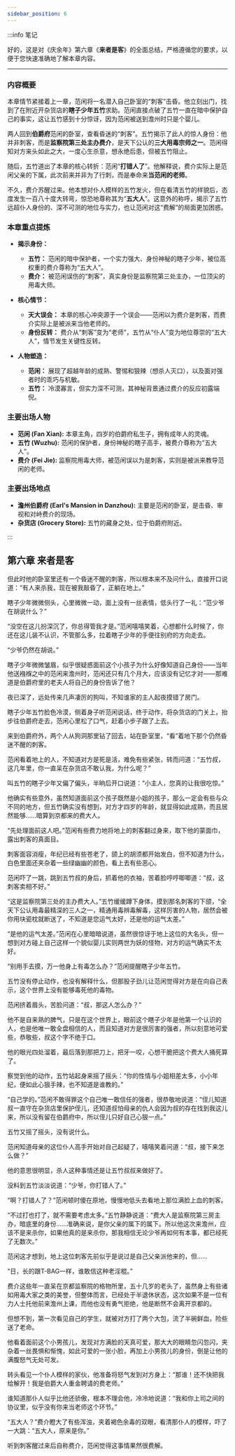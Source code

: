 ```yaml
---
sidebar_position: 6
---
```


:::info 笔记

好的，这是对《庆余年》第六章《**来者是客**》的全面总结，严格遵循您的要求，以便于您快速准确地了解本章内容。

---

### **内容概要**

本章情节紧接着上一章，范闲将一名潜入自己卧室的“刺客”击昏。他立刻出门，找到了在附近开杂货店的**瞎子少年五竹**求助。范闲直接点破了五竹一直在暗中保护自己的事实，这让五竹感到十分惊讶，因为范闲被送到澹州时只是个婴儿。

两人回到**伯爵府**范闲的卧室，查看昏迷的“刺客”。五竹揭示了此人的惊人身份：他并非刺客，而是**监察院第三处主办费介**，是天下公认的**三大用毒宗师之一**。范闲得知对方来头如此之大，一度心生杀意，想永绝后患，但被五竹阻止。

随后，五竹道出了本章的核心转折：范闲“**打错人了**”。他解释说，费介实际上是范闲父亲的下属，此次前来并非为了行刺，而是奉命来**当范闲的老师**。

不久，费介苏醒过来。他本想对仆人模样的五竹发火，但在看清五竹的样貌后，态度发生一百八十度大转弯，惊恐地尊称其为“**五大人**”。这意外的称呼，揭示了五竹远超仆人身份的、深不可测的地位与实力，也让范闲对这“费解”的局面更加困惑。

### **本章重点提炼**

*   **揭示身份：**
    *   **五竹：** 范闲的暗中保护者，一个实力强大、身份神秘的瞎子少年，被位高权重的费介尊称为“五大人”。
    *   **费介：** 被范闲误伤的“刺客”，真实身份是监察院第三处主办，一位顶尖的用毒大师。

*   **核心情节：**
    *   **天大误会：** 本章的核心冲突源于一个误会——范闲以为费介是刺客，而费介实际上是被派来当他老师的。
    *   **身份反转：** 费介从“刺客”变为“老师”，五竹从“仆人”变为地位尊崇的“五大人”，情节发生关键性反转。

*   **人物塑造：**
    *   **范闲：** 展现了超越年龄的成熟、警惕和狠辣（想杀人灭口），以及面对强者时的乖巧与机敏。
    *   **五竹：** 冷漠寡言，但实力深不可测，其神秘背景通过费介的反应初露端倪。

### **主要出场人物**

*   **范闲 (Fan Xian):** 本章主角，四岁的伯爵府私生子，拥有成年人的灵魂。
*   **五竹 (Wuzhu):** 范闲的保护者，身份神秘的瞎子高手，被费介尊称为“五大人”。
*   **费介 (Fei Jie):** 监察院用毒大师，被范闲误以为是刺客，实则是被派来教导范闲的老师。

### **主要出场地点**

*   **澹州伯爵府 (Earl's Mansion in Danzhou):** 主要是范闲的卧室，是击昏、审视和对峙费介的现场。
*   **杂货店 (Grocery Store):** 五竹的藏身之处，位于伯爵府附近。

:::

## 第六章 **来者是客**

但此时他的卧室里还有一个昏迷不醒的刺客，所以根本来不及问什么，直接开口说道：“有人来杀我，现在被我敲昏了，正躺在地上。”

瞎子少年微微侧头，心里微微一动，面上没有一丝表情，低头行了一礼：“范少爷在胡说什么？”

“没空在这儿扮深沉了，你总得管我才是。”范闲嘻嘻笑着，心想都什么时候了，你还在这儿装不认识，不管那么多，拉着瞎子少年的手便往别府的方向走去。

“少爷仍然在胡说。”

瞎子少年微微皱眉，似乎很疑惑面前这个小孩子为什么好像知道自己身份——当年他送襁褓之中的范闲来澹州时，范闲还只有几个月大，应该没有记忆才对——那难道是伯爵府里的老夫人将自己的身份告诉了他？

夜已深了，远处传来几声凄厉的狗叫，不知谁家的主人起夜摸错了房门。

瞎子少年五竹脸色冷漠，侧着身子听范闲说话，终于动作，将杂货店的门关上，抬步往伯爵府走去，范闲心里松了口气，赶着小步子跟了上去。

来到伯爵府外，两个人从狗洞那里钻了回去，站在卧室里，“看”着地下那个仍然昏迷不醒的刺客。

范闲看着地上的人，不知道对方是死是活，难免有些紧张，转而问道：“五竹叔，这几年里，你一直呆在杂货店不敢认我，为什么呢？”

叫五竹的瞎子少年又偏了偏头，半晌后开口说道：“小主人，您真的让我很吃惊。”

他确实有些意外，虽然知道面前这个孩子既然是小姐的孩子，那么一定会有些与众不同的地方，但五竹确实没有想到，对方才四岁的年龄，就显得如此成熟，而且居然能够……暗算到京都来的费大人。

“先处理面前这人吧。”范闲有些费力地将地上的刺客翻过身来，取下他的蒙面巾，露出刺客的真面目。

刺客面容消瘦，年纪已经有些苍老了，颌上的胡须都开始发白，但不知道为什么，白色里面还夹杂着一些绿幽幽的颜色，看上去有些恶心。

范闲吓了一跳，跳到五竹叔的身后，抓着他的衣袖，苦着脸哼哼唧唧道：“叔，这刺客卖相不好。”

“这是监察院第三处的主办费大人。”五竹缓缓蹲下身体，摸到那名刺客的下颌，“全天下公认用毒最精深的三人之一，精通用毒辨毒解毒，这样厉害的人物，居然会被你用块瓷枕就断送了，不知道是您运气太好，还是他的运气太差。”

“是他的运气太差。”范闲在心里暗暗说道，虽然很惊讶于地上这位的大名头，但一想到对方碰上自己这样一个貌似婴儿实则两世为妖的怪物，对方的运气确实不太好。

“别用手去摸，万一他身上有毒怎么办？”范闲提醒瞎子少年五竹。

五竹没有停止动作，也没有解释什么，但那股子劲儿让范闲觉得对方是在向自己表示，这个世界上没有能够毒死他的毒物。

范闲挤着眉头，苦脸问道：“叔，那这人怎么办？”

他不是自来熟的脾气，只是在这个世界上，眼前这个瞎子少年是他第一个认识的人，也是他唯一敢全盘相信的人，而且知道对方是很厉害的强者，所以刻意地可爱些，恭敬些，叔这个字不绝于口。

他的眼光四处溜着，最后落到那把刀上，把牙一咬，心想干脆把这个费大人捅死算了。

察觉到他的动作，五竹站起身来摇了摇头：“你的性情与小姐相差太多，小小年纪，便如此心狠手辣，也不知道是谁教的。”

“自己学的。”范闲不敢得罪这个自己唯一敢信任的强者，很恭敬地说道：“侄儿知道叔一直守在杂货店里保护侄儿，还知道叔怕母亲的仇人会因为叔的存在找到我这儿来，所以没有留在伯爵府中，所以侄儿只好自己心狠一点。”

五竹又摇了摇头，没有说什么。

范闲知道母亲的这位仆人高手开始对自己起疑了，嘻嘻笑着问道：“叔，接下来怎么做？”

他的意思很明显，杀人这种事情还是让五竹叔叔来做好了。

没料到五竹淡淡说道：“少爷，你打错人了。”

“啊？打错人了？”范闲顿时傻在原地，慢慢地低头去看地上那位满脸上血的刺客。

“不过打也打了，就不需要考虑太多。”五竹静静说道：“费大人是监察院第三房主办，暗底里的身份……准确来说，是你父亲的属下的属下。所以他这次来澹州，应该不是来杀你，如果他真的是来杀你，那我相信无论少爷再如何有本事，都已经死了无数次。”

范闲这才想到，地上这位刺客先前似乎是说过是自己父亲派他来的，但……

“日，长的跟T-BAG一样，谁敢信这种老淫棍。”

费介这些年一直呆在京都监察院的格物所里，五十几岁的老头了，虽然身上有些诸如用毒大家之类的美誉，但整体而言，已经处于半退休状态，这次如果不是一位有力人士托他前来澹州上课，而他也没有勇气拒绝，他是断然不会离开京都的。

但想不到，第一次看见自己的学生，就被对方打了两个大包，流了半碗鲜血，险些送了老命。

他看着面前这个小男孩儿，发现对方满脸的天真可爱，那大大的眼睛忽闪忽闪，夹杂着一丝畏惧和惭愧，如此可爱的一张小脸，再加上小男孩儿的身份，倒是让他的满腹怒气无处可发。

转头看见一个仆人模样的家伙，他准备将怒气发到对方身上：“那谁！还不快把我给解开！我是伯爵大人重金聘请的费老师。”

谁知道那仆人似乎比他还骄傲，根本不理会他，冷冷地说道：“我和你上司之间的协议里，似乎没有你来当老师这个环节。”

“五大人？”费介瞪大了有些浑浊，夹着褐色余毒的双眼，看清那仆人的模样，吓了一大跳：“五大人，原来是你。”

听到刺客醒过来后自称费介，范闲觉得这事情果然很费解。

